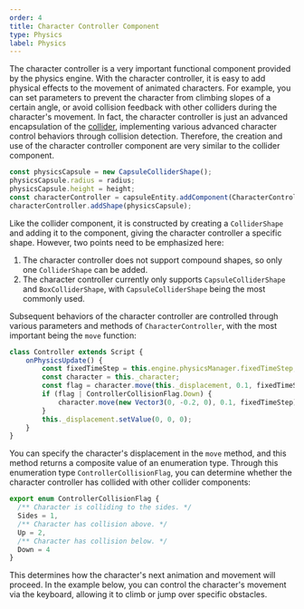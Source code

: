 ```yaml
---
order: 4
title: Character Controller Component
type: Physics
label: Physics
---
```


The character controller is a very important functional component provided by the physics engine. With the character controller, it is easy to add physical effects to the movement of animated characters. For example, you can set parameters to prevent the character from climbing slopes of a certain angle, or avoid collision feedback with other colliders during the character's movement. In fact, the character controller is just an advanced encapsulation of the [collider](/en/docs/physics/collider), implementing various advanced character control behaviors through collision detection. Therefore, the creation and use of the character controller component are very similar to the collider component.
```typescript
const physicsCapsule = new CapsuleColliderShape();
physicsCapsule.radius = radius;
physicsCapsule.height = height;
const characterController = capsuleEntity.addComponent(CharacterController);
characterController.addShape(physicsCapsule);
```
Like the collider component, it is constructed by creating a `ColliderShape` and adding it to the component, giving the character controller a specific shape. However, two points need to be emphasized here:
1. The character controller does not support compound shapes, so only one `ColliderShape` can be added.
2. The character controller currently only supports `CapsuleColliderShape` and `BoxColliderShape`, with `CapsuleColliderShape` being the most commonly used.

Subsequent behaviors of the character controller are controlled through various parameters and methods of `CharacterController`, with the most important being the `move` function:

```typescript
class Controller extends Script {
    onPhysicsUpdate() {
        const fixedTimeStep = this.engine.physicsManager.fixedTimeStep;
        const character = this._character;
        const flag = character.move(this._displacement, 0.1, fixedTimeStep);
        if (flag | ControllerCollisionFlag.Down) {
            character.move(new Vector3(0, -0.2, 0), 0.1, fixedTimeStep);
        }
        this._displacement.setValue(0, 0, 0);
    }
}
```

You can specify the character's displacement in the `move` method, and this method returns a composite value of an enumeration type. Through this enumeration type `ControllerCollisionFlag`, you can determine whether the character controller has collided with other collider components:

```typescript
export enum ControllerCollisionFlag {
  /** Character is colliding to the sides. */
  Sides = 1,
  /** Character has collision above. */
  Up = 2,
  /** Character has collision below. */
  Down = 4
}
```

This determines how the character's next animation and movement will proceed. In the example below, you can control the character's movement via the keyboard, allowing it to climb or jump over specific obstacles.

<playground src="physx-controller.ts"></playground>
